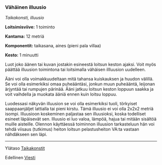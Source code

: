 ### Vähäinen illuusio

*Taikakonsti, illuusio*

**Loitsimisviive:** 1 toiminto

**Kantama:** 12 metriä

**Komponentit:** taikasana, aines (pieni pala villaa)

**Kesto:** 1 minuutti

Luot joko äänen tai kuvan jostakin esineestä loitsun keston ajaksi. Voit myös päättää illuusion toimintona tai loitsimalla vähäisen illluusion uudelleen.

Ääni voi olla voimakkuudeltaan mitä tahansa kuiskauksen ja huudon välillä. Se voi olla esimerkiksi omaa puheääntäsi, jonkun muun puheääntä, leijonan ärjyntää tai rumpujen pärinää. Ääni jatkuu loitsun keston loppuun saakka ja voit vaihdella ja muokata ääniä ennen kuin loitsu loppuu.

Luodessasi näkyvän illuusion se voi olla esimerkiksi tuoli, törkyiset saappaanjäljet lattialla tai pieni kirstu. Tämä illuusio ei voi olla 2x2x2 metriä isompi. Illuusioon koskeminen paljastaa sen illuusioksi, koska todelliset esineet läpäisevät sen. Illuusio ei luo valoa, lämpöä, hajua tai mitään sisältöä muille aisteille. Olennon käyttäessä toiminnon illuusion tarkasteluun hän voi tehdä viisaus (tutkimus) heiton loitsun pelastusheiton VA:ta vastaan nähdäkseen sen läpi.

----

Ylätaso [Taikakonstit](0.piirin_taikakonstit.md)

Edellinen [Viesti](Viesti.md)